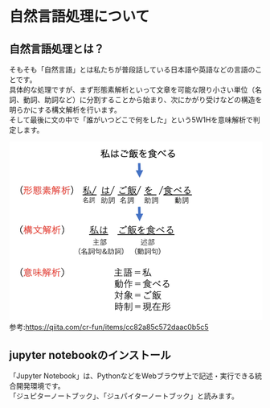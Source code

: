# 自然言語処理について

## 自然言語処理とは？
そもそも「自然言語」とは私たちが普段話している日本語や英語などの言語のことです。<br>
具体的な処理ですが、まず形態素解析といって文章を可能な限り小さい単位（名詞、動詞、助詞など）に分割することから始まり、次にかがり受けなどの構造を明らかにする構文解析を行います。<br>
そして最後に文の中で「誰がいつどこで何をした」という5W1Hを意味解析で判定します。<br>

<img src="img/flow.png" width="600px"><br>
参考:https://qiita.com/cr-fun/items/cc82a85c572daac0b5c5

## jupyter notebookのインストール
「Jupyter Notebook」は、PythonなどをWebブラウザ上で記述・実行できる統合開発環境です。<br>
「ジュピターノートブック」、「ジュパイターノートブック」と読みます。 
